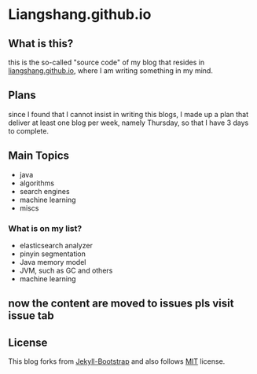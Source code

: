 # Liangshang.github.io


## What is this?
this is the so-called "source code" of my blog that resides in [liangshang.github.io](http://liangshang.github.io), where I am writing something in my mind.

## Plans
since I found that I cannot insist in writing this blogs, I made up a plan that deliver at least one blog per week, namely Thursday, so that I have 3 days to complete.

## Main Topics
* java
* algorithms
* search engines 
* machine learning
* miscs

### What is on my list?
* elasticsearch analyzer 
* pinyin segmentation
* Java memory model
* JVM, such as GC and others
* machine learning

## now the content are moved to issues pls visit issue tab


## License
This blog forks from [Jekyll-Bootstrap](http://jekyllbootstrap.com) and also follows 
[MIT](http://opensource.org/licenses/MIT) license.
